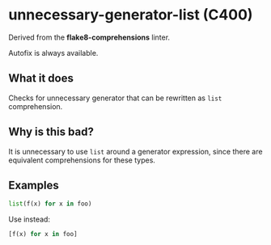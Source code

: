 # unnecessary-generator-list (C400)

Derived from the **flake8-comprehensions** linter.

Autofix is always available.

## What it does
Checks for unnecessary generator that can be rewritten as `list` comprehension.

## Why is this bad?
It is unnecessary to use `list` around a generator expression, since there are
equivalent comprehensions for these types.

## Examples
```python
list(f(x) for x in foo)
```

Use instead:
```python
[f(x) for x in foo]
```
